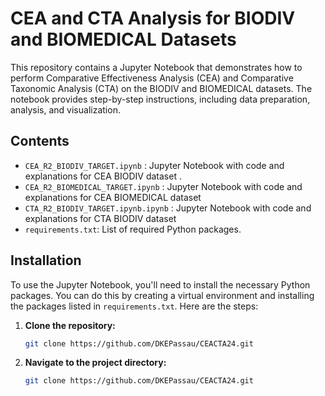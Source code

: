 # CEA and CTA Analysis for BIODIV and BIOMEDICAL Datasets

This repository contains a Jupyter Notebook that demonstrates how to perform Comparative Effectiveness Analysis (CEA) and Comparative Taxonomic Analysis (CTA) on the BIODIV and BIOMEDICAL datasets. The notebook provides step-by-step instructions, including data preparation, analysis, and visualization.

## Contents

- `CEA_R2_BIODIV_TARGET.ipynb` : Jupyter Notebook with code and explanations for CEA BIODIV dataset .
- `CEA_R2_BIOMEDICAL_TARGET.ipynb` : Jupyter Notebook with code and explanations for CEA BIOMEDICAL dataset
- `CTA_R2_BIODIV_TARGET.ipynb.ipynb` : Jupyter Notebook with code and explanations for CTA BIODIV dataset
- `requirements.txt`: List of required Python packages.

## Installation

To use the Jupyter Notebook, you'll need to install the necessary Python packages. You can do this by creating a virtual environment and installing the packages listed in `requirements.txt`. Here are the steps:

1. **Clone the repository:**

   ```bash
   git clone https://github.com/DKEPassau/CEACTA24.git

1. **Navigate to the project directory:**

   ```bash
   git clone https://github.com/DKEPassau/CEACTA24.git     
